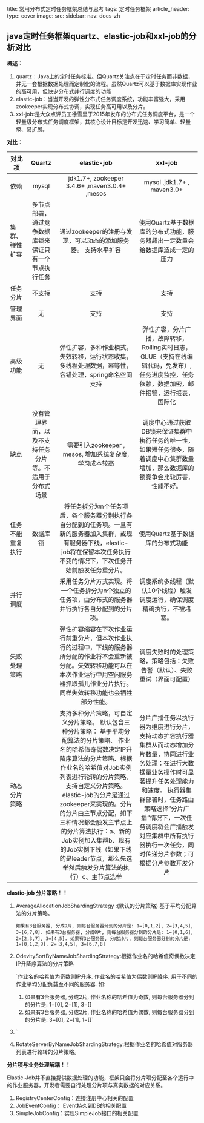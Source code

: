 title: 常用分布式定时任务框架总结与思考
tags: 定时任务框架
article_header:
  type: cover
  image:
    src: 
sidebar:
  nav: docs-zh

## java定时任务框架quartz、elastic-job和xxl-job的分析对比

**概述：**

1. quartz：Java上的定时任务标准。但Quartz关注点在于定时任务而非数据，并无一套根据数据处理而定制化的流程。虽然Quartz可以基于数据库实现作业的高可用，但缺少分布式并行调度的功能
2. elastic-job：当当开发的弹性分布式任务调度系统，功能丰富强大，采用zookeeper实现分布式协调，实现任务高可用以及分片。
3. xxl-job:是大众点评员工徐雪里于2015年发布的分布式任务调度平台，是一个轻量级分布式任务调度框架，其核心设计目标是开发迅速、学习简单、轻量级、易扩展。



**对比：**

| **对比项**       |                         Quartz                         |                       **elastic-job**                        |                         **xxl-job**                          |
| ---------------- | :----------------------------------------------------: | :----------------------------------------------------------: | :----------------------------------------------------------: |
| 依赖             |                         mysql                          |        jdk1.7+, zookeeper 3.4.6+ ,maven3.0.4+ ,mesos         |                  mysql ,jdk1.7+ , maven3.0+                  |
| 集群、弹性扩容   | 多节点部署，通过竞争数据库锁来保证只有一个节点执行任务 | 通过zookeeper的注册与发现，可以动态的添加服务器。 支持水平扩容 | 使用Quartz基于数据库的分布式功能，服务器超出一定数量会给数据库造成一定的压力 |
| 任务分片         |                         不支持                         |                             支持                             |                             支持                             |
| 管理界面         |                           无                           |                             支持                             |                             支持                             |
| 高级功能         |                           无                           | 弹性扩容，多种作业模式，失效转移，运行状态收集，多线程处理数据，幂等性，容错处理，spring命名空间支持 | 弹性扩容，分片广播，故障转移，Rolling实时日志，GLUE（支持在线编辑代码，免发布）,任务进度监控，任务依赖，数据加密，邮件报警，运行报表，国际化 |
| 缺点             | 没有管理界面，以及不支持任务分片等。不适用于分布式场景 |   需要引入zookeeper , mesos, 增加系统复杂度, 学习成本较高    | 调度中心通过获取 DB锁来保证集群中执行任务的唯一性， 如果短任务很多，随着调度中心集群数量增加，那么数据库的锁竞争会比较厉害，性能不好。 |
| 任务不能重复执行 |                        数据库锁                        | 将任务拆分为n个任务项后，各个服务器分别执行各自分配到的任务项。一旦有新的服务器加入集群，或现有服务器下线，elastic-job将在保留本次任务执行不变的情况下，下次任务开始前触发任务重分片。 |               使用Quartz基于数据库的分布式功能               |
| 并行调度         |                                                        | 采用任务分片方式实现。将一个任务拆分为n个独立的任务项，由分布式的服务器并行执行各自分配到的分片项。 | 调度系统多线程（默认10个线程）触发调度运行，确保调度精确执行，不被堵塞。 |
| 失败处理策略     |                                                        | 弹性扩容缩容在下次作业运行前重分片，但本次作业执行的过程中，下线的服务器所分配的作业将不会重新被分配。失效转移功能可以在本次作业运行中用空闲服务器抓取孤儿作业分片执行。同样失效转移功能也会牺牲部分性能。 | 调度失败时的处理策略，策略包括：失败告警（默认）、失败重试（界面可配置） |
| 动态分片策略     |                                                        | 支持多种分片策略，可自定义分片策略。 默认包含三种分片策略： 基于平均分配算法的分片策略、 作业名的哈希值奇偶数决定IP升降序算法的分片策略、根据作业名的哈希值对Job实例列表进行轮转的分片策略，支持自定义分片策略。elastic-job的分片是通过zookeeper来实现的。分片的分片由主节点分配，如下三种情况都会触发主节点上的分片算法执行：a、新的Job实例加入集群b、现有的Job实例下线（如果下线的是leader节点，那么先选举然后触发分片算法的执行）c、主节点选举 | 分片广播任务以执行器为维度进行分片，支持动态扩容执行器集群从而动态增加分片数量，协同进行业务处理；在进行大数据量业务操作时可显著提升任务处理能力和速度。 执行器集群部署时，任务路由策略选择”分片广播”情况下，一次任务调度将会广播触发对应集群中所有执行器执行一次任务，同时传递分片参数；可根据分片参数开发分片 |

**elastic-job 分片策略！！**

1. AverageAllocationJobShardingStrategy :(默认的分片策略) 基于平均分配算法的分片策略。

   `如果有3台服务器, 分成9片, 则每台服务器分到的分片是: 1=[0,1,2], 2=[3,4,5], 3=[6,7,8].
   如果有3台服务器, 分成8片, 则每台服务器分到的分片是: 1=[0,1,6], 2=[2,3,7], 3=[4,5].
   如果有3台服务器, 分成10片, 则每台服务器分到的分片是: 1=[0,1,2,9], 2=[3,4,5], 3=[6,7,8]`

2. OdevitySortByNameJobShardingStrategy:根据作业名的哈希值奇偶数决定IP升降序算法的分片策略

   `作业名的哈希值为奇数则IP升序.
   作业名的哈希值为偶数则IP降序.
   用于不同的作业平均分配负载至不同的服务器.
   如:

     1. 如果有3台服务器, 分成2片, 作业名称的哈希值为奇数, 则每台服务器分到的分片是: 1=[0], 2=[1], 3=[]
     2. 如果有3台服务器, 分成2片, 作业名称的哈希值为偶数, 则每台服务器分到的分片是: 3=[0], 2=[1], 1=[]`

3. `

4. RotateServerByNameJobShardingStrategy:根据作业名的哈希值对服务器列表进行轮转的分片策略。

**分片项与业务处理解耦！！**

Elastic-Job并不直接提供数据处理的功能，框架只会将分片项分配至各个运行中的作业服务器，开发者需要自行处理分片项与真实数据的对应关系。



1. RegistryCenterConfig：连接注册中心相关的配置
2. JobEventConfig： Event持久到DB的相关配置
3. SimpleJobConfig：实现SimpleJob接口的相关配置